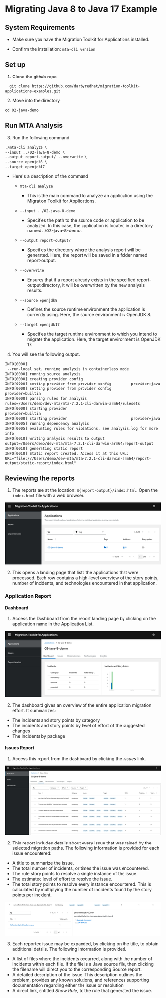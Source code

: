 # Migrating Java 8 to Java 17 Example

## System Requirements

* Make sure you have the Migration Toolkit for Applications installed.

* Confirm the installation: `mta-cli version`

## Set up

1. Clone the github repo

```
  git clone https://github.com/darbyredhat/migration-toolkit-applications-examples.git
```

2. Move into the directory

```
cd 02-java-demo
```
## Run MTA Analysis

3. Run the following command

```
./mta-cli analyze \
--input ../02-java-8-demo \
--output report-output/ --overwrite \
--source openjdk8 \
--target openjdk17
```

* Here's a description of the command

  * `mta-cli analyze`
    * This is the main command to analyze an application using the Migration Toolkit for Applications.

  * `--input ../02-java-8-demo`
    * Specifies the path to the source code or application to be analyzed. In this case, the application is located in a directory named ../02-java-8-demo.

  * `--output report-output/`
    * Specifies the directory where the analysis report will be generated. Here, the report will be saved in a folder named report-output.

  * `--overwrite`
    * Ensures that if a report already exists in the specified report-output directory, it will be overwritten by the new analysis results.

  * `--source openjdk8`
    * Defines the source runtime environment the application is currently using.  Here, the source environment is OpenJDK 8.

  * `--target openjdk17`
    * Specifies the target runtime environment to which you intend to migrate the application. Here, the target environment is OpenJDK 17.

4. You will see the following output.

```
INFO[0000]
 --run-local set. running analysis in containerless mode
INFO[0000] running source analysis
INFO[0000] creating provider config
INFO[0000] setting provider from provider config         provider=java
INFO[0000] setting provider from provider config         provider=builtin
INFO[0000] parsing rules for analysis                    rules=/Users/demo/dev-mta/mta-7.2.1-cli-darwin-arm64/rulesets
INFO[0000] starting provider                             provider=builtin
INFO[0000] starting provider                             provider=java
INFO[0005] running depencency analysis
INFO[0005] evaluating rules for violations. see analysis.log for more info
INFO[0010] writing analysis results to output            output=/Users/demo/dev-mta/mta-7.2.1-cli-darwin-arm64/report-output
INFO[0010] generating static report
INFO[0010] Static report created. Access it at this URL:  URL="file:///Users/demo/dev-mta/mta-7.2.1-cli-darwin-arm64/report-output/static-report/index.html"
```


## Reviewing the reports

1. The reports are at the location: `${report-output}/index.html`. Open the `index.html` file with a web browser.

![Landing Page - Applications List](images/landing-page-applications-list.png)

2. This opens a landing page that lists the applications that were processed. Each row contains a high-level overview of the story points, number of incidents, and technologies encountered in that application.

### Application Report

#### Dashboard 

1. Access the Dashboard from the report landing page by clicking on the application name in the Application List.

![Dashboard Report](images/dashboard-report.png)

2. The dashboard gives an overview of the entire application migration effort. It summarizes:
* The incidents and story points by category
* The incidents and story points by level of effort of the suggested changes
* The incidents by package

#### Issues Report

1. Access this report from the dashboard by clicking the *Issues* link.

![Issues Report](images/issues-report.png)

2. This report includes details about every issue that was raised by the selected migration paths. The following information is provided for each issue encountered:
* A title to summarize the issue.
* The total number of incidents, or times the issue was encountered.
* The rule story points to resolve a single instance of the issue.
* The estimated level of effort to resolve the issue.
* The total story points to resolve every instance encountered. This is calculated by multiplying the number of incidents found by the story points per incident.

![Expanded Issue](images/expanded-issue.png)

3. Each reported issue may be expanded, by clicking on the title, to obtain additional details. The following information is provided.
  * A list of files where the incidents occurred, along with the number of incidents within each file. If the file is a Java source file, then clicking the filename will direct you to the corresponding Source report.
  * A detailed description of the issue. This description outlines the problem, provides any known solutions, and references supporting documentation regarding either the issue or resolution.
  * A direct link, entitled *Show Rule*, to the rule that generated the issue.